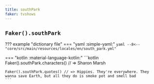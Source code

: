 ```yaml
---
title: southPark
faker: tvshows
---
```


## `Faker().southPark`

??? example "dictionary file"
    === "yaml :simple-yaml:"
        ```yaml
        --8<-- "core/src/main/resources/locales/en/south_park.yml"
        ```

=== "kotlin :material-language-kotlin:"
    ```kotlin
    Faker().southPark.characters() // => Sharon Marsh

    Faker().southPark.quotes() // => Hippies. They're everywhere. They wanna save Earth, but all they do is smoke pot and smell bad
    ```
